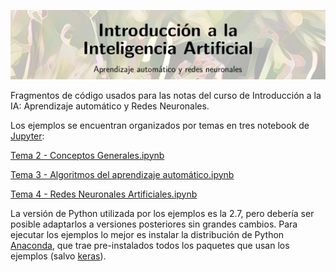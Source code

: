 ![Screenshot](title.PNG)

Fragmentos de código usados para las notas del curso de Introducción a la IA: Aprendizaje automático y Redes Neuronales.

Los ejemplos se encuentran organizados por temas en tres notebook de [Jupyter](http://jupyter.org/):

[Tema 2 - Conceptos Generales.ipynb](https://github.com/lopeLH/CursoIntroIA/blob/master/2%20-%20Conceptos%20Generales.ipynb)

[Tema 3 - Algoritmos del aprendizaje automático.ipynb](https://github.com/lopeLH/CursoIntroIA/blob/master/3%20-%20Algoritmos%20del%20aprendizaje%20autom%C3%A1tico.ipynb)	

[Tema 4 - Redes Neuronales Artificiales.ipynb](https://github.com/lopeLH/CursoIntroIA/blob/master/4%20-%20Redes%20Neuronales%20Artificiales%20.ipynb)

La versión de Python utilizada por los ejemplos es la 2.7, pero debería ser posible adaptarlos a versiones posteriores sin grandes cambios. Para ejecutar los ejemplos lo mejor es instalar la distribución de Python [Anaconda](https://www.anaconda.com/download/), que trae pre-instalados todos los paquetes que usan los ejemplos (salvo [keras](https://keras.io/)). 
